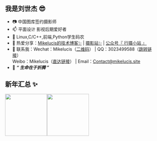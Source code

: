 ##  我是刘世杰 😎

- 📷 中国图库签约摄影师
- 📫 平面设计 影视后期爱好者
- 🐒 Linux,C/C++,前端,Python学生码农
- 🏡 热爱分享：<a href="https://mikelucis.site" target="_blank">Mikelucis的技术博客✨</a> |  <a href="https://photo.mikelucis.site" target="_blank">摄影站✨</a> |  <a href="https://s1.ax1x.com/2020/04/20/JMjiBd.jpg">公众号『 行摄小站 』</a>
- 👬 联系我：Wechat：Mikelucis（[二维码](https://s1.ax1x.com/2020/04/20/JMjiBd.jpg)） |  QQ：3023499588（[跳转链接](//im/chat?chat_type=wpa&uin=3023499588&version=1&src_type=web&web_src=oicqzone.com)）<br>Weibo：Mikelucis（[直达链接](https://weibo.com/u/5026640622)） |  Email：[Contact@mikelucis.site](mailto:contact@mikelucis.site)</br>
- 💬 ***“ 生命在于折腾 ”***
## 新年汇总 ✨
<img align="" height="137px" src="https://github-readme-stats.vercel.app/api?username=Mikelucis&hide_title=true&hide_border=true&show_icons=true&include_all_commits=true&line_height=21&bg_color=0,EC6C6C,FFD479,FFFC79,73FA79&theme=buefy&locale=cn" /><img align="" height="137px" src="https://github-readme-stats.vercel.app/api/top-langs/?username=mikelucis&hide_title=true&hide_border=true&bg_color=0,73FA79,73FDFF,D783FF&theme=buefy&locale=cn" />
